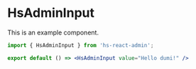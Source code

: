 # HsAdminInput

This is an example component.

```jsx
import { HsAdminInput } from 'hs-react-admin';

export default () => <HsAdminInput value="Hello dumi!" />
```
